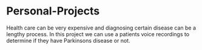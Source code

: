 # Personal-Projects
Health care can be very expensive and diagnosing certain disease can be a lengthy process. In this project we can use a patients voice recordings to determine if they have Parkinsons disease or not.
